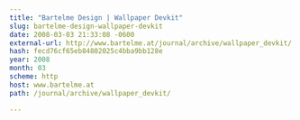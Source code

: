 ```yaml
---
title: "Bartelme Design | Wallpaper Devkit"
slug: bartelme-design-wallpaper-devkit
date: 2008-03-03 21:33:08 -0600
external-url: http://www.bartelme.at/journal/archive/wallpaper_devkit/
hash: fecd76cf65eb84802025c4bba9bb128e
year: 2008
month: 03
scheme: http
host: www.bartelme.at
path: /journal/archive/wallpaper_devkit/

---
```



